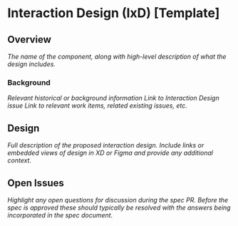 # Interaction Design (IxD) [Template]

## Overview

*The name of the component, along with high-level description of what the design includes.*

### Background

*Relevant historical or background information*
*Link to Interaction Design issue*
*Link to relevant work items, related existing issues, etc.*

## Design

*Full description of the proposed interaction design.*
*Include links or embedded views of design in XD or Figma and provide any additional context.*

## Open Issues

*Highlight any open questions for discussion during the spec PR. Before the spec is approved these should typically be resolved with the answers being incorporated in the spec document.*
